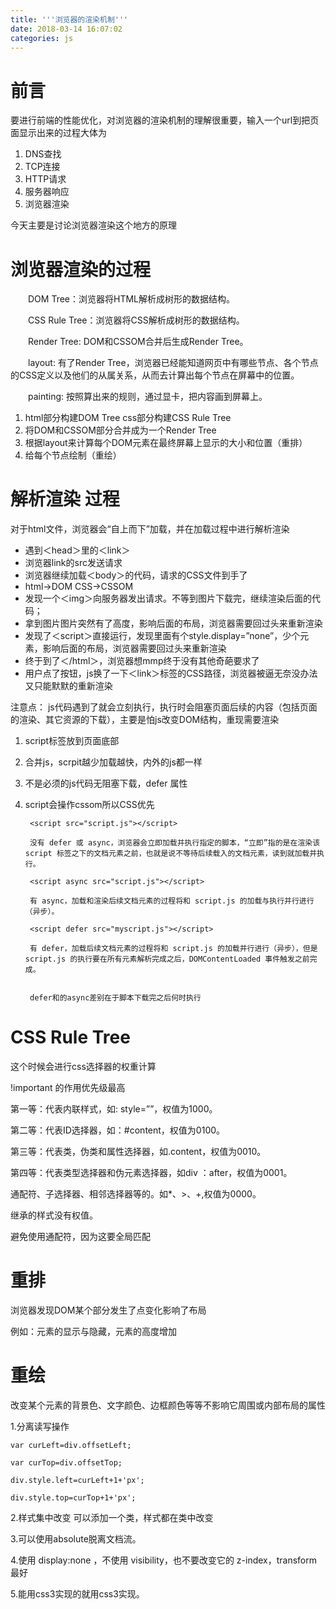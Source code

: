 ```yaml
---
title: '''浏览器的渲染机制'''
date: 2018-03-14 16:07:02
categories: js
---
```



# 前言  


要进行前端的性能优化，对浏览器的渲染机制的理解很重要，输入一个url到把页面显示出来的过程大体为




1. DNS查找
2. TCP连接
3. HTTP请求
4. 服务器响应
5. 浏览器渲染


今天主要是讨论浏览器渲染这个地方的原理


<!--more--><!--more-->


# 浏览器渲染的过程

　　DOM Tree：浏览器将HTML解析成树形的数据结构。

　　CSS Rule Tree：浏览器将CSS解析成树形的数据结构。

　　Render Tree: DOM和CSSOM合并后生成Render Tree。

　　layout: 有了Render Tree，浏览器已经能知道网页中有哪些节点、各个节点的CSS定义以及他们的从属关系，从而去计算出每个节点在屏幕中的位置。

　　painting: 按照算出来的规则，通过显卡，把内容画到屏幕上。



1. html部分构建DOM Tree    css部分构建CSS Rule Tree
2. 将DOM和CSSOM部分合并成为一个Render Tree
3. 根据layout来计算每个DOM元素在最终屏幕上显示的大小和位置（重排）
4. 给每个节点绘制（重绘）


# 解析渲染 过程

对于html文件，浏览器会“自上而下”加载，并在加载过程中进行解析渲染

- 遇到＜head＞里的＜link＞
- 浏览器link的src发送请求
- 浏览器继续加载＜body＞的代码，请求的CSS文件到手了
- html->DOM   CSS->CSSOM
- 发现一个＜img＞向服务器发出请求。不等到图片下载完，继续渲染后面的代码；
- 拿到图片图片突然有了高度，影响后面的布局，浏览器需要回过头来重新渲染
- 发现了＜script＞直接运行，发现里面有个style.display=”none”，少个元素，影响后面的布局，浏览器需要回过头来重新渲染
- 终于到了＜/html＞，浏览器想mmp终于没有其他奇葩要求了
- 用户点了按钮，js换了一下＜link＞标签的CSS路径，浏览器被逼无奈没办法又只能默默的重新渲染


注意点：
js代码遇到了就会立刻执行，执行时会阻塞页面后续的内容（包括页面的渲染、其它资源的下载），主要是怕js改变DOM结构，重现需要渲染

1. script标签放到页面底部
2. 合并js，scrpit越少加载越快，内外的js都一样
3. 不是必须的js代码无阻塞下载，defer 属性
4. script会操作cssom所以CSS优先


		<script src="script.js"></script>
		
		没有 defer 或 async，浏览器会立即加载并执行指定的脚本，“立即”指的是在渲染该 script 标签之下的文档元素之前，也就是说不等待后续载入的文档元素，读到就加载并执行。
		
		<script async src="script.js"></script>
		
		有 async，加载和渲染后续文档元素的过程将和 script.js 的加载与执行并行进行（异步）。
		
		<script defer src="myscript.js"></script>
		
		有 defer，加载后续文档元素的过程将和 script.js 的加载并行进行（异步），但是 script.js 的执行要在所有元素解析完成之后，DOMContentLoaded 事件触发之前完成。


		defer和的async差别在于脚本下载完之后何时执行



# CSS Rule Tree

这个时候会进行css选择器的权重计算

!important 的作用优先级最高

第一等：代表内联样式，如: style=””，权值为1000。

第二等：代表ID选择器，如：#content，权值为0100。

第三等：代表类，伪类和属性选择器，如.content，权值为0010。

第四等：代表类型选择器和伪元素选择器，如div ：after，权值为0001。

通配符、子选择器、相邻选择器等的。如*、>、+,权值为0000。

继承的样式没有权值。


避免使用通配符，因为这要全局匹配


# 重排

浏览器发现DOM某个部分发生了点变化影响了布局

例如：元素的显示与隐藏，元素的高度增加



# 重绘

改变某个元素的背景色、文字颜色、边框颜色等等不影响它周围或内部布局的属性



1.分离读写操作

	var curLeft=div.offsetLeft;
	
	var curTop=div.offsetTop;
	
	div.style.left=curLeft+1+'px';
	
	div.style.top=curTop+1+'px';



2.样式集中改变 
可以添加一个类，样式都在类中改变

3.可以使用absolute脱离文档流。

4.使用 display:none ，不使用 visibility，也不要改变它的 z-index，transform最好

5.能用css3实现的就用css3实现。

